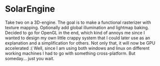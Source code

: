 # SolarEngine
 Take two on a 3D-engine. The goal is to make a functional rasterizer with texture mapping. Optionally add global illumination and lightmap baking. Decided to go for OpenGL in the end, which kind of annoys me since I wanted to design my own little crappy system that I could later use as an explanation and a simplification for others. Not only that, it will now be GPU accelerated :(
 Well, since I am using both windows and linux on different working machines I had to go with something cross-platform. But someday... just you wait.
